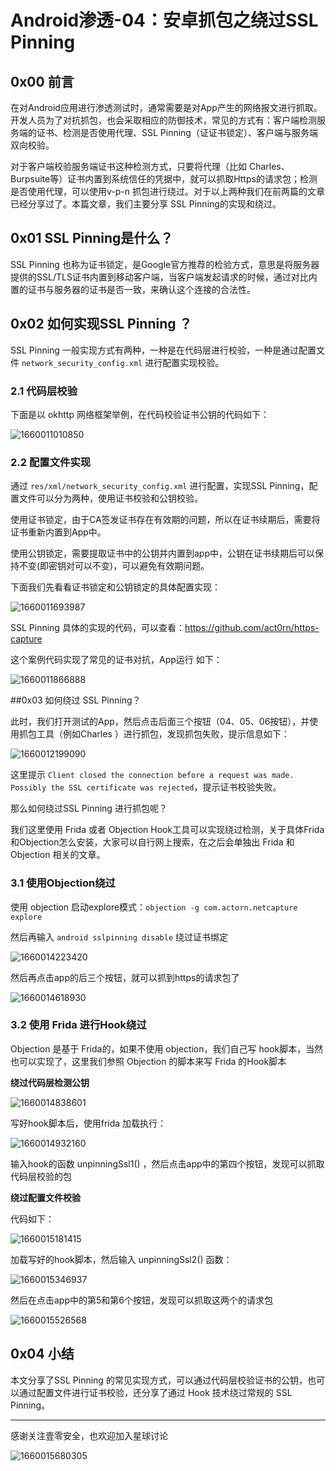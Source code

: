 # Android渗透-04：安卓抓包之绕过SSL Pinning

## 0x00 前言

在对Android应用进行渗透测试时，通常需要是对App产生的网络报文进行抓取。开发人员为了对抗抓包，也会采取相应的防御技术，常见的方式有：客户端检测服务端的证书、检测是否使用代理、SSL Pinning（证证书锁定）、客户端与服务端双向校验。

对于客户端校验服务端证书这种检测方式，只要将代理（比如 Charles、Burpsuite等）证书内置到系统信任的凭据中，就可以抓取Https的请求包；检测是否使用代理，可以使用v-p-n 抓包进行绕过。对于以上两种我们在前两篇的文章已经分享过了。本篇文章，我们主要分享 SSL Pinning的实现和绕过。

## 0x01 SSL Pinning是什么？

SSL Pinning 也称为证书锁定，是Google官方推荐的检验方式，意思是将服务器提供的SSL/TLS证书内置到移动客户端，当客户端发起请求的时候，通过对比内置的证书与服务器的证书是否一致，来确认这个连接的合法性。

## 0x02  如何实现SSL Pinning ？

SSL Pinning 一般实现方式有两种，一种是在代码层进行校验，一种是通过配置文件 `network_security_config.xml` 进行配置实现校验。

### 2.1 代码层校验

下面是以 okhttp 网络框架举例，在代码校验证书公钥的代码如下：

![1660011010850](安卓抓包之绕过sslpinning.assets/1660011010850.png)

### 2.2 配置文件实现

通过 `res/xml/network_security_config.xml` 进行配置，实现SSL Pinning，配置文件可以分为两种，使用证书校验和公钥校验。

使用证书锁定，由于CA签发证书存在有效期的问题，所以在证书续期后，需要将证书重新内置到App中。

使用公钥锁定，需要提取证书中的公钥并内置到app中，公钥在证书续期后可以保持不变(即密钥对可以不变)，可以避免有效期问题。

下面我们先看看证书锁定和公钥锁定的具体配置实现：

![1660011693987](安卓抓包之绕过sslpinning.assets/1660011693987.png)

SSL Pinning 具体的实现的代码，可以查看：https://github.com/act0rn/https-capture

这个案例代码实现了常见的证书对抗，App运行 如下：

![1660011866888](安卓抓包之绕过sslpinning.assets/1660011866888.png)

##0x03 如何绕过 SSL Pinning？

此时，我们打开测试的App，然后点击后面三个按钮（04、05、06按钮），并使用抓包工具（例如Charles ）进行抓包，发现抓包失败，提示信息如下：

![1660012199090](安卓抓包之绕过sslpinning.assets/1660012199090.png)

这里提示 `Client closed the connection before a request was made. Possibly the SSL certificate was rejected`，提示证书校验失败。

那么如何绕过SSL Pinning 进行抓包呢？

我们这里使用 Frida 或者 Objection Hook工具可以实现绕过检测，关于具体Frida和Objection怎么安装，大家可以自行网上搜索，在之后会单独出 Frida 和 Objection 相关的文章。

### 3.1 使用Objection绕过

使用 objection 启动explore模式：`objection -g com.actorn.netcapture explore`

然后再输入 `android sslpinning disable` 绕过证书绑定

![1660014223420](安卓抓包之绕过sslpinning.assets/1660014223420.png)

然后再点击app的后三个按钮，就可以抓到https的请求包了

![1660014618930](安卓抓包之绕过sslpinning.assets/1660014618930.png)

### 3.2 使用 Frida 进行Hook绕过

Objection 是基于 Frida的，如果不使用 objection，我们自己写 hook脚本，当然也可以实现了，这里我们参照 Objection 的脚本来写 Frida 的Hook脚本

**绕过代码层检测公钥**

![1660014838601](安卓抓包之绕过sslpinning.assets/1660014838601.png)

写好hook脚本后，使用frida 加载执行：

![1660014932160](安卓抓包之绕过sslpinning.assets/1660014932160.png)

输入hook的函数 unpinningSsl1() ，然后点击app中的第四个按钮，发现可以抓取代码层校验的包

**绕过配置文件校验**

代码如下：

![1660015181415](安卓抓包之绕过sslpinning.assets/1660015181415.png)

加载写好的hook脚本，然后输入 unpinningSsl2() 函数：

![1660015346937](安卓抓包之绕过sslpinning.assets/1660015346937.png)

然后在点击app中的第5和第6个按钮，发现可以抓取这两个的请求包

![1660015526568](安卓抓包之绕过sslpinning.assets/1660015526568.png)

## 0x04 小结

本文分享了SSL Pinning 的常见实现方式，可以通过代码层校验证书的公钥，也可以通过配置文件进行证书校验，还分享了通过 Hook 技术绕过常规的 SSL Pinning。



----

感谢关注壹零安全，也欢迎加入星球讨论

![1660015680305](安卓抓包之绕过sslpinning.assets/1660015680305.png)









